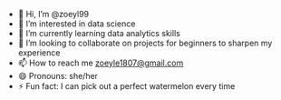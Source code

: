 - 👋 Hi, I’m @zoeyl99
- 👀 I’m interested in data science
- 🌱 I’m currently learning data analytics skills 
- 💞️ I’m looking to collaborate on projects for beginners to sharpen my experience 
- 📫 How to reach me zoeyle1807@gmail.com
- 😄 Pronouns: she/her
- ⚡ Fun fact: I can pick out a perfect watermelon every time

<!---
zoeyl99/zoeyl99 is a ✨ special ✨ repository because its `README.md` (this file) appears on your GitHub profile.
You can click the Preview link to take a look at your changes.
--->
